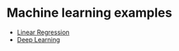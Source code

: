 # Machine learning examples

* [Linear Regression](Linear%20regression)
* [Deep Learning](Deep%20learning)
